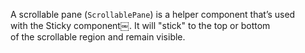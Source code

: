 A scrollable pane (`ScrollablePane`) is a helper component that’s used with the Sticky component￼. It will "stick" to the top or bottom of the scrollable region and remain visible. 
